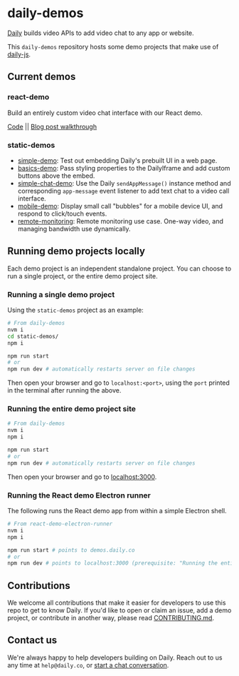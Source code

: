 # daily-demos
[Daily](https://www.daily.co/) builds video APIs to add video chat to any app or website. 

This `daily-demos` repository hosts some demo projects that make use of [daily-js](https://github.com/daily-co/daily-js).

## Current demos 
### react-demo 
Build an entirely custom video chat interface with our React demo. 

[Code](https://github.com/daily-co/daily-demos/tree/main/react-demo) || [Blog post walkthrough](https://www.daily.co/blog/building-a-custom-video-chat-app-with-react/) 

### static-demos
* [simple-demo](https://github.com/daily-co/daily-demos/blob/master/static-demos/simple-demo/simple.html): Test out embedding Daily's prebuilt UI in a web page. 
* [basics-demo](https://github.com/daily-co/daily-demos/tree/master/static-demos/basics-demo): Pass styling properties to the DailyIframe and add custom buttons above the embed. 
* [simple-chat-demo](https://github.com/daily-co/daily-demos/tree/main/static-demos/simple-chat-demo): Use the Daily `sendAppMessage()` instance method and corresponding `app-message` event listener to add text chat to a video call interface. 
* [mobile-demo](https://github.com/daily-co/daily-demos/tree/main/static-demos/mobile-demo): Display small call "bubbles" for a mobile device UI, and respond to click/touch events. 
* [remote-monitoring](https://github.com/daily-co/daily-demos/tree/main/static-demos/remote-monitoring-demo): Remote monitoring use case. One-way video, and managing bandwidth use dynamically.

## Running demo projects locally
Each demo project is an independent standalone project. You can choose to run a single project, or the entire demo project site.

### Running a single demo project
Using the `static-demos` project as an example:

```bash
# From daily-demos
nvm i
cd static-demos/
npm i

npm run start
# or
npm run dev # automatically restarts server on file changes
```

Then open your browser and go to `localhost:<port>`, using the `port` printed in the terminal after running the above.

### Running the entire demo project site
```bash
# From daily-demos
nvm i
npm i

npm run start
# or
npm run dev # automatically restarts server on file changes
```

Then open your browser and go to [localhost:3000](http://localhost:3000/).

### Running the React demo Electron runner
The following runs the React demo app from within a simple Electron shell.

```bash
# From react-demo-electron-runner
nvm i
npm i

npm run start # points to demos.daily.co
# or
npm run dev # points to localhost:3000 (prerequisite: "Running the entire demo project site")
```

## Contributions 
We welcome all contributions that make it easier for developers to use this repo to get to know Daily. If you'd like to open or claim an issue, add a demo project, or contribute in another way, please read [CONTRIBUTING.md](CONTRIBUTING.md). 

## Contact us 
We're always happy to help developers building on Daily. Reach out to us any time at `help@daily.co`, or [start a chat conversation](https://www.daily.co/contact-us). 